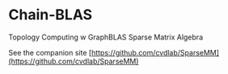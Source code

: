 # Chain-BLAS
Topology Computing w GraphBLAS Sparse Matrix Algebra

See the companion site [https://github.com/cvdlab/SparseMM](https://github.com/cvdlab/SparseMM)